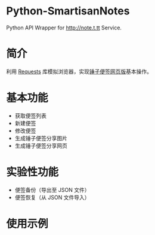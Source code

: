 # Python-SmartisanNotes

Python API Wrapper for http://note.t.tt Service.

# 简介
利用 [Requests](python-requests.org) 库模拟浏览器，实现[锤子便签网页版](http://note.t.tt)基本操作。

# 基本功能
* 获取便签列表
* 新建便签
* 修改便签
* 生成锤子便签分享图片
* 生成锤子便签分享网页

# 实验性功能
* 便签备份（导出至 JSON 文件）
* 便签恢复（从 JSON 文件导入）

# 使用示例
